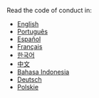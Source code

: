 Read the code of conduct in:
- <a href="https://allcontributors.org/docs/en/project/code-of-conduct">English</a>
- <a href="https://allcontributors.org/docs/pt-BR/project/code-of-conduct">Português</a>
- <a href="https://allcontributors.org/docs/es-ES/project/code-of-conduct">Español</a>
- <a href="https://allcontributors.org/docs/fr/project/code-of-conduct">Français</a>
- <a href="https://allcontributors.org/docs/ko/project/code-of-conduct">한국어</a>
- <a href="https://allcontributors.org/docs/zh-CN/project/code-of-conduct">中文</a>
- <a href="https://allcontributors.org/docs/od/project/code-of-conduct">Bahasa Indonesia</a>
- <a href="https://allcontributors.org/docs/de/project/code-of-conduct">Deutsch</a>
- <a href="https://allcontributors.org/docs/pl/project/code-of-conduct">Polskie</a>

